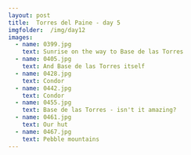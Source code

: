 ```yaml
---
layout: post
title:  Torres del Paine - day 5
imgfolder:	/img/day12
images:
  - name: 0399.jpg
    text: Sunrise on the way to Base de las Torres 
  - name: 0405.jpg
    text: And Base de las Torres itself
  - name: 0428.jpg
    text: Condor
  - name: 0442.jpg
    text: Condor
  - name: 0455.jpg
    text: Base de las Torres - isn't it amazing?
  - name: 0461.jpg
    text: Our hut
  - name: 0467.jpg
    text: Pebble mountains
---
```


